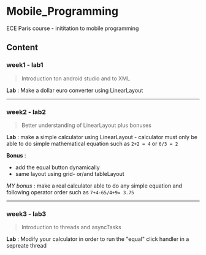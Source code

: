 # Mobile_Programming
 
ECE Paris course - inititation to mobile programming 

## Content
### week1 - lab1
> Introduction ton android studio and to XML

**Lab** : Make a dollar euro converter using LinearLayout

---

### week2 - lab2
> Better understanding of LinearLayout plus bonuses

**Lab** : make a simple calculator using LinearLayout - calculator must only be able to do simple mathematical equation such as `2+2 = 4` or `6/3 = 2`

**Bonus** : 
- add the equal button dynamically 
- same layout using grid- or/and tableLayout

*MY bonus* : make a real calculator able to do any simple equation and following operator order such as `7+4-65/4+9= 3.75` 

---

### week3 - lab3
> Introduction to threads and asyncTasks 

**Lab** : Modify your calculator in order to run the "equal" click handler in a sepreate thread

